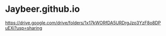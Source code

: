 # Jaybeer.github.io

https://drive.google.com/drive/folders/1x17kWORfDA5URDrgJzo3YzF8o8DPuEXi?usp=sharing
